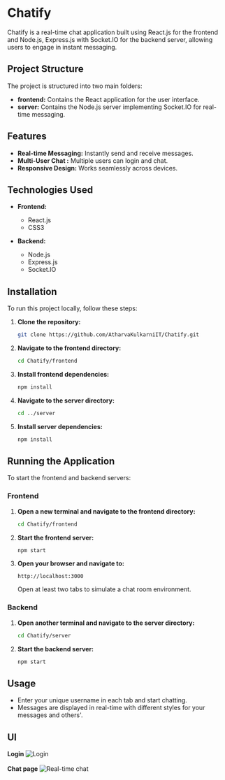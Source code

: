 # Chatify

Chatify is a real-time chat application built using React.js for the frontend and Node.js, Express.js with Socket.IO for the backend server, allowing users to engage in instant messaging.

## Project Structure

The project is structured into two main folders:

- **frontend:** Contains the React application for the user interface.
- **server:** Contains the Node.js server implementing Socket.IO for real-time messaging.

## Features

- **Real-time Messaging:** Instantly send and receive messages.
- **Multi-User Chat :** Multiple users can login and chat.
- **Responsive Design:** Works seamlessly across devices.

## Technologies Used

- **Frontend:**
  - React.js
  - CSS3

- **Backend:**
  - Node.js
  - Express.js
  - Socket.IO

## Installation

To run this project locally, follow these steps:

1. **Clone the repository:**

   ```bash
   git clone https://github.com/AtharvaKulkarniIT/Chatify.git
   ```

2. **Navigate to the frontend directory:**

   ```bash
   cd Chatify/frontend
   ```

3. **Install frontend dependencies:**

   ```bash
   npm install
   ```

4. **Navigate to the server directory:**

   ```bash
   cd ../server
   ```

5. **Install server dependencies:**

   ```bash
   npm install
   ```

## Running the Application

To start the frontend and backend servers:

### Frontend

1. **Open a new terminal and navigate to the frontend directory:**

   ```bash
   cd Chatify/frontend
   ```

2. **Start the frontend server:**

   ```bash
   npm start
   ```

3. **Open your browser and navigate to:**

   ```
   http://localhost:3000
   ```

   Open at least two tabs to simulate a chat room environment.

### Backend

1. **Open another terminal and navigate to the server directory:**

   ```bash
   cd Chatify/server
   ```

2. **Start the backend server:**

   ```bash
   npm start
   ```

## Usage

- Enter your unique username in each tab and start chatting.
- Messages are displayed in real-time with different styles for your messages and others'.


## UI
**Login**
![Login](https://drive.google.com/uc?export=download&id=1Xd7gjzFwpSlG8mLaDZwegbdEejXtB1s3)
<br/><br/>
**Chat page**
![Real-time chat](https://drive.google.com/uc?export=download&id=1EtxAVmU6Wn3b0EMuTosbbWfnFLSSZgVG)



